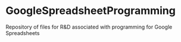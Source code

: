 # GoogleSpreadsheetProgramming
Repository of files for R&amp;D associated with programming for Google Spreadsheets
